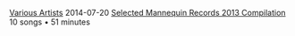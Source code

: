 [Various Artists]() 2014-07-20 [Selected Mannequin Records 2013 Compilation](https://music.youtube.com/playlist?list=OLAK5uy_nEHPfnOkGqDGbOC44PubFJB4BARKKeEe8)  
10 songs • 51 minutes
